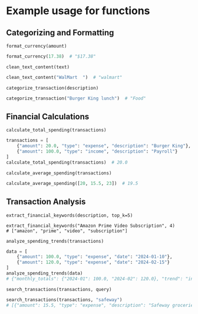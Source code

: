 # Example usage for functions


## Categorizing and Formatting

```format_currency(amount)```
```python
format_currency(17.38)  # "$17.38"
```

```clean_text_content(text)```

```python
clean_text_content("WalMart  ")  # "walmart"
```

```categorize_transaction(description)```

```python
categorize_transaction("Burger King lunch")  # "Food"
```

## Financial Calculations

```calculate_total_spending(transactions)```

```python
transactions = [
    {"amount": 20.0, "type": "expense", "description": "Burger King"},
    {"amount": 100.0, "type": "income", "description": "Payroll"}
]
calculate_total_spending(transactions)  # 20.0
```

```calculate_average_spending(transactions)```

```python
calculate_average_spending([20, 15.5, 23])  # 19.5
```

## Transaction Analysis

```extract_financial_keywords(description, top_k=5)```

```
extract_financial_keywords("Amazon Prime Video Subscription", 4)  
# ["amazon", "prime", "video", "subscription"]
```

```analyze_spending_trends(transactions)```

```python
data = [
    {"amount": 100.0, "type": "expense", "date": "2024-01-10"},
    {"amount": 120.0, "type": "expense", "date": "2024-02-15"}
]
analyze_spending_trends(data)
# {"monthly_totals": {"2024-01": 100.0, "2024-02": 120.0}, "trend": "increasing", "change_rates": [20.0]}
```

```search_transactions(transactions, query)```

```python
search_transactions(transactions, "safeway")
# [{"amount": 15.5, "type": "expense", "description": "Safeway groceries"}]
```




